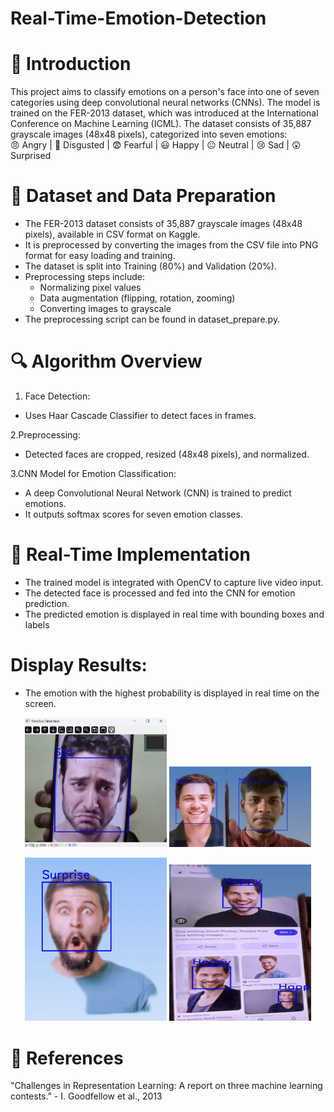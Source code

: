 # Real-Time-Emotion-Detection

# 📌 Introduction 
This project aims to classify emotions on a person's face into one of seven categories using deep convolutional neural networks (CNNs). The model is trained on the FER-2013 dataset, which was introduced at the International Conference on Machine Learning (ICML). The dataset consists of 35,887 grayscale images (48x48 pixels), categorized into seven emotions:</br>
      😠 Angry | 🤢 Disgusted | 😨 Fearful | 😃 Happy | 😐 Neutral | 😢 Sad | 😲 Surprised


# 📌 Dataset and Data Preparation

- The FER-2013 dataset consists of 35,887 grayscale images (48x48 pixels), available in CSV format on Kaggle.
- It is preprocessed by converting the images from the CSV file into PNG format for easy loading and training.
- The dataset is split into Training (80%) and Validation (20%).
- Preprocessing steps include:
  - Normalizing pixel values
  - Data augmentation (flipping, rotation, zooming)
  - Converting images to grayscale
- The preprocessing script can be found in dataset_prepare.py.


# 🔍 Algorithm Overview
1. Face Detection: 

  - Uses Haar Cascade Classifier to detect faces in frames.

2.Preprocessing:

  - Detected faces are cropped, resized (48x48 pixels), and normalized.

3.CNN Model for Emotion Classification:

  - A deep Convolutional Neural Network (CNN) is trained to predict emotions. </br>                     
  - It outputs softmax scores for seven emotion classes.

# 📌 Real-Time Implementation
- The trained model is integrated with OpenCV to capture live video input.
- The detected face is processed and fed into the CNN for emotion prediction.
- The predicted emotion is displayed in real time with bounding boxes and labels

# Display Results:

  - The emotion with the highest probability is displayed in real time on the screen.
<p align="center">
  <img src="results.jpeg" alt="Result 1" width="45%"/>
  <img src="result1.jpeg" alt="Result 2" width="45%"/>
</p>
<p align="center">
  <img src="result3.jpeg" alt="Result 1" width="45%"/>
  <img src="result4.jpeg" alt="Result 2" width="45%" height="250px"/>
</p>


# 🔗  References

"Challenges in Representation Learning: A report on three machine learning contests." - I. Goodfellow et al., 2013

